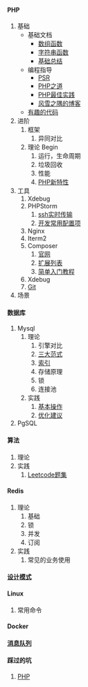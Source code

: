 #### PHP
1. 基础
    - 基础文档
        - [数组函数](https://secure.php.net/manual/zh/ref.array.php)
        - [字符串函数](https://secure.php.net/manual/zh/ref.strings.php)
        - [基础总结](https://github.com/Wuyiwai/Study-Notes/blob/master/Docs/PHP.md)
    - 编程指导
        - [PSR](https://psr.phphub.org/)
        - [PHP之道](http://laravel-china.github.io/php-the-right-way/)
        - [PHP最佳实践](https://phpbestpractices.justjavac.com/)
        - [风雪之隅的博客](http://www.laruence.com/)
    - [有趣的代码](https://github.com/Wuyiwai/Study-Notes/blob/master/Code/PHP_code.md)
2. 进阶
    1. 框架
        1. 异同对比
    2. 理论 Begin
        1. 运行，生命周期
        2. 垃圾回收
        3. 性能
        4. [PHP新特性](https://github.com/Wuyiwai/Study-Notes/blob/master/Docs/NewFeature.md)
3. 工具
    1. Xdebug
    2. PHPStorm
        1. [ssh实时传输](https://segmentfault.com/a/1190000004633205)
        2. [开发常用配置项](https://github.com/Wuyiwai/Study-Notes/blob/master/Docs/PhpStorm-config.md)
    3. Nginx
    4. Iterm2
    5. Composer
        1. [官网](https://getcomposer.org/)
        2. [扩展列表](https://packagist.org/)
        3. [简单入门教程](http://www.learn-tips.com/2018/12/composer-simple-doc.html)
    6. Xdebug
    7. [Git](https://github.com/Wuyiwai/Study-Notes/blob/master/Docs/Git.md)
4. 场景

#### 数据库
1. Mysql
    1. 理论
        1. 引擎对比
        2. [三大范式](https://github.com/Wuyiwai/Study-Notes/blob/master/Docs/Three_paradigms.md)
        3. [索引](https://github.com/Wuyiwai/Study-Notes/blob/master/Docs/MySQL_index.md)
        4. 存储原理
        5. 锁
        6. 连接池
    2. 实践
        1. [基本操作](https://github.com/Wuyiwai/Study-Notes/blob/master/Docs/MySQL.md)
        2. [优化建议](https://github.com/Wuyiwai/Study-Notes/blob/master/Docs/MySQL_Perf.md)
2. PgSQL

#### 算法
1. 理论
2. 实践
    1. [Leetcode题集](https://github.com/Wuyiwai/Algorithm/tree/master/leetcode/)

#### Redis
1. 理论
    1. 基础
    2. 锁
    3. 并发
    4. 订阅
2. 实践
    1. 常见的业务使用
    
#### [设计模式](https://github.com/Wuyiwai/Study-Notes/blob/master/Docs/Design-Patterns.md)

#### Linux
1. 常用命令

#### Docker

#### [消息队列](https://github.com/Wuyiwai/Study-Notes/blob/master/Docs/MQ.md)

#### 踩过的坑
1. [PHP](https://github.com/Wuyiwai/Study-Notes/blob/master/notices/Pit.md)